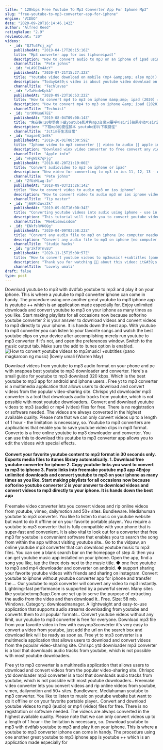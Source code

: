 ```yaml
---
title: " 128kbps Free Youtube To Mp3 Converter App For Iphone Mp3"
slug: "free-youtube-to-mp3-converter-app-for-iphone"
engine: "VIDEO"
date: "2020-09-28T16:14:46.142Z"
author: "Alfred Reed"
ratingValue: "2.9"
reviewCount: "20"
videos:
  - _id: "QJTu4Fcj_xg"
    publishedAt: "2019-04-17T20:15:16Z"
    title: "Mp3 converter app for ios (iphoneipad)"
    description: "How to convert audio to mp3 on an iphone of ipad using an app which supports converting to mp3 on ios (iphoneipad). In this video, i show you how to use the"
    channelTitle: "Pete johns"
  - _id: "vLA9CEm4AcY"
    publishedAt: "2020-07-21T15:27:32Z"
    title: "Youtube video download on mobile (mp4 &amp;amp; also mp3!) | iphone &amp;amp; ipad"
    description: "Today&#39;s video is about youtube video download on mobile in 2020 (watch until the end). With this app, you will easily be able to download a video on iphone"
    channelTitle: "Techlavas"
  - _id: "zIaHodvKpkA"
    publishedAt: "2020-09-23T16:53:22Z"
    title: "How to convert mp4 to mp3 on iphone &amp;amp; ipad (2020) ✅ convert any video file to mp3 audio on ios! ✅"
    description: "How to convert mp4 to mp3 on iphone &amp; ipad (2020) ✅ convert any video file to mp3 audio on ios!"
    channelTitle: "Techoist"
  - _id: "xrXMNua67EE"
    publishedAt: "2019-08-04T09:00:14Z"
    title: "免安裝!20秒學會下載youtube影片與mp3音樂只要呼叫siri[蘋果小技巧siri捷徑進階篇]"
    description: "下載mp3的捷徑腳本 youtube影片下載捷徑"
    channelTitle: "3ctim哥生活日常"
  - _id: "magae8j1eEk"
    publishedAt: "2019-10-01T08:30:59Z"
    title: "Iphone video to mp3 converter || video to audio || apple info"
    description: "Download winx video converter to free convert any video (4k uhd video included) to mp3, mp4, mov, hevc, avi and other 200+ formats with intact quality."
    channelTitle: "Apple info"
  - _id: "vFgW2k7qFjg"
    publishedAt: "2018-08-20T21:19:00Z"
    title: "Convert audiovideo to mp3 on iphone or ipad"
    description: "New video for converting to mp3 in ios 11, 12, 13 - workflow is now shortcuts in ios 11, 12, 13 - and doesn&#39;t convert to mp3!"
    channelTitle: "Pete johns"
  - _id: "ZfUzMLwg-Io"
    publishedAt: "2018-09-03T21:26:14Z"
    title: "How to convert video to audio mp3 on ios iphone"
    description: "How to convert video to audio mp3 on ios iphone video converter : video to mp3 - convert audio by trang"
    channelTitle: "Tip master"
  - _id: "j66Pn2uvz2k"
    publishedAt: "2019-09-01T16:00:34Z"
    title: "Converting youtube videos into audio using iphone - use in garageband"
    description: "This tutorial will teach you to convert youtube videos into mp3s to use in garagebang. This will also help people who may want to use audio from youtube"
    channelTitle: "Meekismwisdom"
  - _id: "ENkfsRVK0Qg"
    publishedAt: "2020-04-09T03:58:22Z"
    title: "Convert any audio file to mp3 on iphone [no computer needed] method #2"
    description: "Convert any audio file to mp3 on iphone [no computer needed] method #2 producing electronic chill-pop music in garageband (macos)"
    channelTitle: "Studio hacks"
  - _id: "grzkf0TnvEU"
    publishedAt: "2020-11-15T15:00:57Z"
    title: "How to convert youtube videos to mp3music! +subtitles (pano magkaroon ng music) |lovely umali"
    description: "Thank you for watching 🧡🥰 about this video: it&#39;s all about on how to convert youtube videos to mp3music you can also use"
    channelTitle: "Lovely umali"
draft: false
type: post
---
```


Download youtube to mp3 with dvdfab youtube to mp3 and play it on your iphone. This is where a youtube to mp3 converter iphone can come in handy. The procedure using one another great youtube to mp3 iphone app is youtube ++ which is an application made especially for. Enjoy unlimited downloads and convert youtube to mp3 on your iphone as many times as you like. Start making playlists for all occasions now because softorino youtube converter 2 is your answer to download videos and convert videos to mp3 directly to your iphone. It is hands down the best app. With youtube to mp3 converter you can listen to your favorite songs and watch the best youtube clips on your device after accomplishing merely run youtube to mp3 converter if it&#39;s not, and open the preferences window. Switch to the music output tab. Make sure the add to itunes option is enabled.
![How to convert youtube videos to mp3music! +subtitles (pano magkaroon ng music) |lovely umali (Warren May)](https://i.ytimg.com/vi/grzkf0TnvEU/hqdefault.jpg "How to convert youtube videos to mp3music! +subtitles (pano magkaroon ng music) |lovely umali (Christian Clark)")

Download videos from youtube to mp3 audio format on your phone and pc with snappea best youtube to mp3 downloader and converter. Here&#39;s a small guide for youtube to mp3 download 320 kbps. Which is the best youtube to mp3 app for android and iphone users.. Free yt to mp3 converter is a multimedia application that allows users to download and convert videos from the popular video-sharing site. Chrispc ytd downloader mp3 converter is a tool that downloads audio tracks from youtube, which is not possible with most youtube downloaders.. Convert and download youtube videos to mp3 (audio) or mp4 (video) files for free. There is no registration or software needed. The videos are always converted in the highest available quality. Please note that we can only convert videos up to a length of 1 hour - the limitation is necessary, so. Youtube to mp3 converters are applications that enable you to save youtube video clips in mp3 format. Converto is a free online youtube to mp3 downloader and converter. You can use this to download this youtube to mp3 converter app allows you to edit the videos with special effects.
<!--inArticleAds-->

<!--galleryOne-->

#### Convert your favorite youtube content to mp3 format in 30 seconds only. Exports media files to itunes library automatically. 1. Download free youtube converter for iphone 2. Copy youtube links you want to convert to mp3 to iphone 3. Paste links into freemake youtube mp3 app 4Enjoy unlimited downloads and convert youtube to mp3 on your iphone as many times as you like. Start making playlists for all occasions now because softorino youtube converter 2 is your answer to download videos and convert videos to mp3 directly to your iphone. It is hands down the best app
<!--inArticleAds-->

<!--galleryTwo-->

Freemake video converter lets you convert videos and rip online videos from youtube, vimeo, dailymotion and 50+ sites. Bundleware. Mediahuman youtube to mp3 converter. You like to listen to music on youtube website but want to do it offline or on your favorite portable player.. You require a youtube to mp3 converter that is fully compatible with your phone that is super-fast and convenient. It is also vital to look out for a converter that free mp3 for youtube is convenient software that enables you to search the song from within the app without visiting youtube site.. Go to the vidpaw, an online youtube mp3 converter that can download youtube music to mp3 files. You can see a blank search bar on the homepage of step 4: then you can get youtube music app installed on your iphone. Open the app, find a song you like, tap the three dots next to the music title. ◆ one free youtube to mp3 and mp4 downloader and converter on android. ◆ support sharing your favorite youtube videos with friends and sharing on instagram. Convert youtube to iphone without youtube converter app for iphone and transfer the.... Our youtube to mp3 converter will convert any video to mp3 instantly. Lightning-fast performance is supported by a powerful server. Many sites like youtubetomp3app.Com are set up to serve the purpose of extracting the audio from the video and then download it.. Free. Size: 58 mb. Windows. Category: downloadmanager. A lightweight and easy-to-use application that supports audio streams downloading from youtube and converts them to all popular formats.. Convert youtube videos without any limit, our youtube to mp3 converter is free for everyone. Download mp3 file from your favorite video in few with easymp3converter it&#39;s very easy to convert a video from youtube, just add the url on the search box and download link will be ready as soon as. Free yt to mp3 converter is a multimedia application that allows users to download and convert videos from the popular video-sharing site. Chrispc ytd downloader mp3 converter is a tool that downloads audio tracks from youtube, which is not possible with most youtube downloaders.
<!--galleryThree-->

Free yt to mp3 converter is a multimedia application that allows users to download and convert videos from the popular video-sharing site. Chrispc ytd downloader mp3 converter is a tool that downloads audio tracks from youtube, which is not possible with most youtube downloaders.. Freemake video converter lets you convert videos and rip online videos from youtube, vimeo, dailymotion and 50+ sites. Bundleware. Mediahuman youtube to mp3 converter. You like to listen to music on youtube website but want to do it offline or on your favorite portable player.. Convert and download youtube videos to mp3 (audio) or mp4 (video) files for free. There is no registration or software needed. The videos are always converted in the highest available quality. Please note that we can only convert videos up to a length of 1 hour - the limitation is necessary, so. Download youtube to mp3 with dvdfab youtube to mp3 and play it on your iphone. This is where a youtube to mp3 converter iphone can come in handy. The procedure using one another great youtube to mp3 iphone app is youtube ++ which is an application made especially for